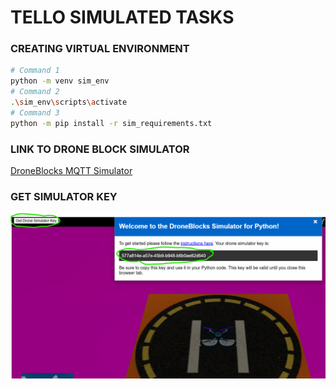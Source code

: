 # TELLO SIMULATED TASKS


### CREATING VIRTUAL ENVIRONMENT

```bash
# Command 1
python -m venv sim_env
# Command 2
.\sim_env\scripts\activate
# Command 3
python -m pip install -r sim_requirements.txt
```
### LINK TO DRONE BLOCK SIMULATOR
[DroneBlocks MQTT Simulator](https://coding-sim.droneblocks.io/)


### GET SIMULATOR KEY
![image info](./Pictures/Simulator_Key.png)